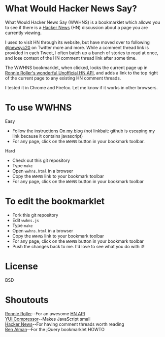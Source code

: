 # What Would Hacker News Say?

What Would Hacker News Say (WWHNS) is a bookmarklet which allows you to see
if there is a [Hacker News](http://news.ycombinator.com/) (HN) discussion about
a page you are currently viewing.

I used to visit HN through its website, but have moved over to following
[@newsyc20](http://twitter.com/#!/newsyc20) on Twitter more and more.
While a comment thread link is provided in each Tweet, I often batch up a
bunch of stories to read at once, and lose context of the HN comment thread
link after some time.

The WWHNS bookmarklet, when clicked, looks the current page up in [Ronnie
Roller's wonderful Unofficial HN API](http://api.ihackernews.com/), and
adds a link to the top right of the current page to any existing HN comment
threads.

I tested it in Chrome and Firefox.  Let me know if it works in other browsers.

# To use WWHNS
Easy

* Follow the instructions [On my blog]() (not linkbait: github is escaping my link because it contains javascript)
* For any page, click on the `WWHNS` button in your bookmark toolbar.

Hard

* Check out this git repository
* Type `make`
* Open `wwhns.html` in a browser
* Copy the `WWHNS` link to your bookmark toolbar
* For any page, click on the `WWHNS` button in your bookmark toolbar

# To edit the bookmarklet
* Fork this git repository
* Edit `wwhns.js`
* Type `make`
* Open `wwhns.html` in a browser
* Copy the `WWHNS` link to your bookmark toolbar
* For any page, click on the `WWHNS` button in your bookmark toolbar
* Push the changes back to me.  I'd love to see what you do with it!

# License
BSD

# Shoutouts
[Ronnie Roller](http://twitter.com/ronnieroller)--For an awesome [HN API](http://api.ihackernews.com/)  
[YUI Compressor](https://developer.yahoo.com/yui/compressor/)--Makes JavaScript small  
[Hacker News](http://news.ycombinator.com/)--For having comment threads worth reading  
[Ben Alman](http://benalman.com/projects/run-jquery-code-bookmarklet/)--For the jQuery bookmarklet HOWTO
